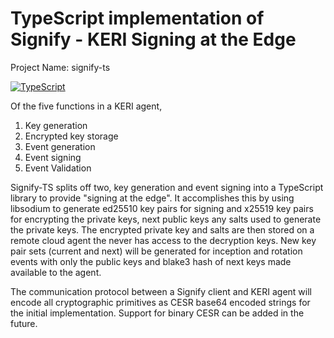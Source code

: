 # TypeScript implementation of Signify - KERI Signing at the Edge

Project Name: signify-ts

[![TypeScript](https://badges.frapsoft.com/typescript/code/typescript.png?v=101)](https://github.com/ellerbrock/typescript-badges/)

Of the five functions in a KERI agent, 

1. Key generation
2. Encrypted key storage
3. Event generation
4. Event signing
5. Event Validation

Signify-TS splits off two, key generation and event signing into a TypeScript library to provide "signing at the edge".
It accomplishes this by using libsodium to generate ed25510 key pairs for signing and x25519 key pairs for encrypting the
private keys, next public keys any salts used to generate the private keys.  The encrypted private key and salts are then stored on a
remote cloud agent the never has access to the decryption keys.  New key pair sets (current and next) will be generated 
for inception and rotation events with only the public keys and blake3 hash of next keys made available to the agent.

The communication protocol between a Signify client and KERI agent will encode all cryptographic primitives as CESR base64
encoded strings for the initial implementation.  Support for binary CESR can be added in the future.

